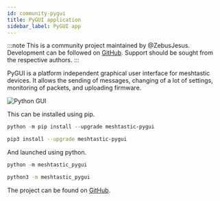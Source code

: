 ```yaml
---
id: community-pygui
title: PyGUI application
sidebar_label: PyGUI app
---
```


:::note
This is a community project maintained by @ZebusJesus.
Development can be followed on [GitHub](https://github.com/ZebusJesus/Meshtastic-PyGUI).
Support should be sought from the respective authors.
:::

PyGUI is a platform independent graphical user interface for meshtastic devices. It allows the sending of messages, changing of a lot of settings, monitoring of packets, and uploading firmware.

![Python GUI](/img/pygui.jpg)

This can be installed using pip.

```powershell title="Windows"
python -m pip install --upgrade meshtastic-pygui
```

```bash title="MacOS/Linux"
pip3 install --upgrade meshtastic-pygui
```

And launched using python.

```powershell title="Windows"
python -m meshtastic_pygui
```

```bash title="MacOS/Linux"
python3 -m meshtastic_pygui
```

The project can be found on [GitHub](https://github.com/ZebusJesus/Meshtastic-PyGUI).
